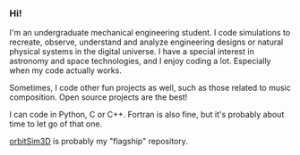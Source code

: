 ### Hi!
I'm an undergraduate mechanical engineering student. I code simulations to recreate, observe, understand and analyze engineering designs or natural physical systems in the digital universe. I have a special interest in astronomy and space technologies, and I enjoy coding a lot. Especially when my code actually works.

Sometimes, I code other fun projects as well, such as those related to music composition. Open source projects are the best!

I can code in Python, C or C++. Fortran is also fine, but it's probably about time to let go of that one.

[orbitSim3D](https://github.com/arda-guler/orbitSim3D) is probably my "flagship" repository.
